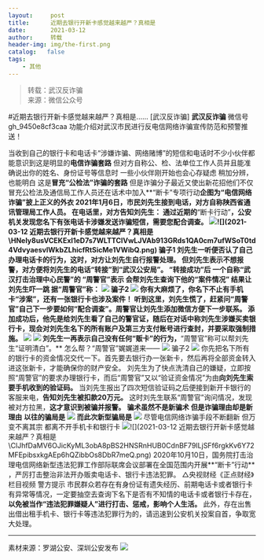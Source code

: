 ```yaml
---
layout:     post
title:      近期去银行开新卡感觉越来越严？真相是
date:       2021-03-12
author:     转载
header-img: img/the-first.png
catalog:   false
tags:
    - 其他
---
```


<blockquote><p>转载：武汉反诈骗<br>
来源：微信公众号</p></blockquote>

#近期去银行开新卡感觉越来越严？真相是......
[武汉反诈骗]
**武汉反诈骗**
微信号gh_9450e8cf3caa
功能介绍对武汉市民进行反电信网络诈骗宣传防范和预警推送！

当收到自己的银行卡和电话卡“涉嫌诈骗、网络赌博”的短信和电话时不少小伙伴都能意识到这是明显的**电信诈骗套路**
但对方自称公、检、法单位工作人员并且能准确说出你的姓名、身份证号等信息时
一些小伙伴刚开始也会心存疑虑
稍加分辨，也能明白
这是**冒充“公检法”诈骗的套路**
但是诈骗分子最近又使出新花招他们不仅冒充公检法及通信局工作人员还在话术中加入**“断卡”专项行动**企图为“电信网络诈骗”披上正义的外衣
2021年1月6日，市民刘先生接到电话，对方自称陕西省通讯管理局工作人员。
在电话里，对方告知刘先生：
通过近期的**“断卡行动”**，公安机关发现您名下有张电话卡涉嫌发送诈骗短信，需要您配合调查。
![]({{site.baseurl}}/postimg/HNely8usVCEKExI1eD7s7WLTTCIVwLJVzJ9oqybdL8aVQJu2fJa6EKCrREgeIW6va5dFssOXCHB6FPT88rXpcQ.png)![](2021-03-12
近期去银行开新卡感觉越来越严？真相是\\HNely8usVCEKExI1eD7s7WLTTCIVwLJVAb913GRds1QA0cm7ufWSoT0td4VdvyaesvlWkbZLhicfRtSicMe1VWibQ.png)
骗子1
刘先生一听便否认了自己办理电话卡的行为，这时，对方让刘先生自行报警处理。
但刘先生表示不想报警，对方便将刘先生的电话“转接”到“武汉公安局”。
“转接成功”后
一个自称“武汉打击治理中心民警”的
“周警官”表示
会帮刘先生查询下他的“案件情况”
结果让刘先生吓一跳
据“周警官”称：
![]({{site.baseurl}}/postimg/HNely8usVCEKExI1eD7s7WLTTCIVwLJVAb913GRds1QA0cm7ufWSoT0td4VdvyaesvlWkbZLhicfRtSicMe1VWibQ.png)
骗子2
![]({{site.baseurl}}/postimg/HNely8usVCEKExI1eD7s7WLTTCIVwLJVTrwZGRHibf1EOHbVEmoiaBk4GcP4so8o9OJh0icDKxQypVMPcu8hKSia3A.png)
你有大麻烦了，你名下不止有手机卡“涉案”，还有一张银行卡也涉及案件！
听到这里，刘先生慌了，赶紧问“周警官”自己下一步要如何“配合调查”。周警官让刘先生添加微信方便下一步联系。
添加成功后，他先是给刘先生看了自己的警官证，随后在对话中称刘先生涉嫌买卖银行卡，现会对刘先生名下的所有账户及第三方支付账号进行查封，并要采取强制措施。
![]({{site.baseurl}}/postimg/yb4jla51eY7lN2mvZZApATx4H34He0smEanLRuNefyqpSdSEFAAfSs9LlymicZ4qP080BQKlmkQo8O3Qam8uX8Q.jpeg)
![]({{site.baseurl}}/postimg/yb4jla51eY7lN2mvZZApATx4H34He0smyKmMfKOv4rsRLTl2eT3UtLehX62zwvq0iaVnaQqRWt8KdnjaEs4zRzw.jpeg)
刘先生一再表示自己没有任何“贩卡”的行为，**“周警官”称可以帮刘先生“证明清白”。**
怎么帮？“周警官”娓娓道来——
![]({{site.baseurl}}/postimg/HNely8usVCEKExI1eD7s7WLTTCIVwLJVAb913GRds1QA0cm7ufWSoT0td4VdvyaesvlWkbZLhicfRtSicMe1VWibQ.png)
骗子2
![]({{site.baseurl}}/postimg/HNely8usVCEKExI1eD7s7WLTTCIVwLJVTrwZGRHibf1EOHbVEmoiaBk4GcP4so8o9OJh0icDKxQypVMPcu8hKSia3A.png)
你先把名下所有的银行卡的资金情况交代一下。首先要去银行办一张新卡，然后再将全部资金转入进这张新卡，才能确保你的财产安全。
刘先生为了快点洗清自己的嫌疑，立即按照“周警官”的要求办理银行卡，而后“周警官”又以“验证资金情况”为由**向刘先生索要手机收到的验证码。**
当刘先生报出了四次短信验证码之后便接到新开卡银行的客服来电，**告知刘先生被扣款20万元。**
这时刘先生联系“周警官”询问情况，发现被对方拉黑，**这才意识到被骗并报警。**
**骗术虽然不是新骗术**
**但是诈骗理由却是新理由**
**以往的骗局是**
![]({{site.baseurl}}/postimg/HNely8usVCEKExI1eD7s7WLTTCIVwLJVt3cpnctEV8lvJale02QfPmdOUxNibyLFwibm4lN2P7ibgL0ktPmIbIRmg.png)
**而此次新型骗局是**
![]({{site.baseurl}}/postimg/HNely8usVCEKExI1eD7s7WLTTCIVwLJV3NMhMicfPQgLpPibMicu5o9dg5SSib9K02tJfAayxhuRk1T851SL13DlnA.png)
尽管电信网络诈骗手段不断翻新
但万变不离其宗
都离不开手机卡和银行卡
![]({{site.baseurl}}/postimg/tfMFNHRtASpMGplp8lGIoBpqOqPXntWkl0blqQeDiaNju61zZnWKLqRUmnZUMw6YC0azozUicdscEtYhewwGRrAw.png)![](2021-03-12
近期去银行开新卡感觉越来越严？真相是\\ClJhfDaMV6OJicKyML3obA8pBS2HNSRnHUB0CdnBF79ILjSFf6rgkKv6Y72MFEpibsxkgAEp6hQZibbOs8DbR7meQ.png)
2020年10月10日，国务院打击治理电信网络新型违法犯罪工作部际联席会议部署在全国范围内开展**“断卡”行动**
，严厉打击整治非法开办贩卖电话卡、银行卡违法犯罪。
△央视财经《正点财经》栏目视频
警方提示
市民群众若存在有身份证有遗失经历、前期电话卡或者银行卡有异常等情况，一定要抽空去查询下名下是否有不知情的电话卡或者银行卡存在，
**以免被当作“违法犯罪嫌疑人”进行打击、惩戒，影响个人生活。**
此外，存在出售出借出租手机卡、银行卡等违法犯罪行为的，请迅速到公安机关投案自首，争取宽大处理。
***
素材来源：罗湖公安、深圳公安发布
![]({{site.baseurl}}/postimg/8wBAcE4t1v7fsCtAndPmFHkwyzYfjFib5jr3R0TVbqAcOckh18N1WzmGNgeksnibIianlzWIjV8emc3gZEk2LibNIg.jpeg)
